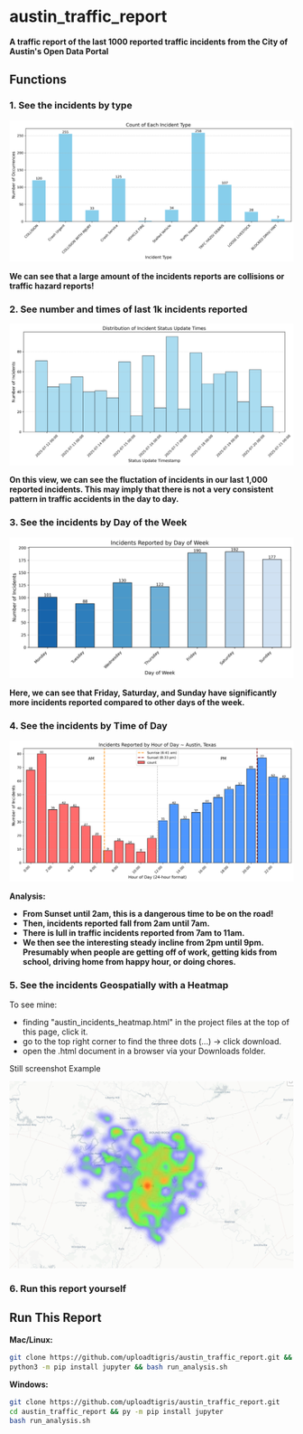 # austin_traffic_report
**A traffic report of the last 1000 reported traffic incidents from the City of Austin's Open Data Portal**

## Functions

### 1. See the incidents by type

![](imgs/austin_incidents_by_type.png)

**We can see that a large amount of the incidents reports are collisions or traffic hazard reports!**

### 2. See number and times of last 1k incidents reported

![](imgs/austin_incidents_by_update_times.png)

**On this view, we can see the fluctation of incidents in our last 1,000 reported incidents. This may imply that there is not a very consistent pattern in traffic accidents in the day to day.**

### 3.  See the incidents by Day of the Week

![](imgs/austin_incidents_by_weekday.png)

**Here, we can see that Friday, Saturday, and Sunday have significantly more incidents reported compared to other days of the week.**

### 4. See the incidents by Time of Day

![](imgs/austin_incidents_by_hour.png)

**Analysis:**

- **From Sunset until 2am, this is a dangerous time to be on the road!**
- **Then, incidents reported fall from 2am until 7am.**
- **There is lull in traffic incidents reported from 7am to 11am.**
- **We then see the interesting steady incline from 2pm until 9pm. Presumably when people are getting off of work, getting kids from school, driving home from happy hour, or doing chores.**

### 5. See the incidents Geospatially with a Heatmap

To see mine:
- finding "austin_incidents_heatmap.html" in the project files at the top of this page, click it.
- go to the top right corner to find the three dots (...) -> click download.
- open the .html document in a browser via your Downloads folder.

Still screenshot Example

![](imgs/austin_incidents_heatmap.png)

### 6. Run this report yourself

## Run This Report

**Mac/Linux:**
```bash
git clone https://github.com/uploadtigris/austin_traffic_report.git && cd austin_traffic_report
python3 -m pip install jupyter && bash run_analysis.sh
```

**Windows:**
```bash
git clone https://github.com/uploadtigris/austin_traffic_report.git
cd austin_traffic_report && py -m pip install jupyter
bash run_analysis.sh
```



